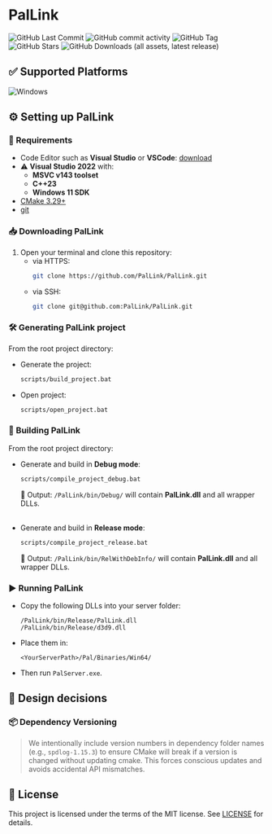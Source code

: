 # PalLink

![GitHub Last Commit](https://img.shields.io/github/last-commit/PalLink/PalLink?style=flat-square)
![GitHub commit activity](https://img.shields.io/github/commit-activity/m/PalLink/PalLink?style=flat-square)
![GitHub Tag](https://img.shields.io/github/v/tag/PalLink/PalLink?style=flat-square)
![GitHub Stars](https://img.shields.io/github/stars/PalLink/PalLink?style=social)
![GitHub Downloads (all assets, latest release)](https://img.shields.io/github/downloads/PalLink/PalLink/latest/total?style=flat-square)
<br>
## ✅ Supported Platforms

![Windows](https://img.shields.io/badge/-Windows-blue?style=flat-square)


## ⚙️ Setting up PalLink

### 🔧 Requirements
- Code Editor such as **Visual Studio** or **VSCode**: [download](https://visualstudio.microsoft.com/free-developer-offers/)
- ⚠️ **Visual Studio 2022** with:
  - **MSVC v143 toolset**
  - **C++23**
  - **Windows 11 SDK**
- [CMake 3.29+](https://cmake.org/download/)
- [git](https://git-scm.com/)

### 📥 Downloading PalLink
1. Open your terminal and clone this repository:
   - via HTTPS:
     ```bash
     git clone https://github.com/PalLink/PalLink.git
     ```
   - via SSH:
     ```bash
     git clone git@github.com:PalLink/PalLink.git
     ```

### 🛠️ Generating PalLink project
From the root project directory:
- Generate the project:
   ```bash
   scripts/build_project.bat
   ```
- Open project:
   ```bash
   scripts/open_project.bat
   ```

### 🧱 Building PalLink
From the root project directory:
- Generate and build in **Debug mode**:
  ```bash
  scripts/compile_project_debug.bat
  ```
  📁 Output: `/PalLink/bin/Debug/` will contain **PalLink.dll** and all wrapper DLLs.<br><br>


- Generate and build in **Release mode**:
  ```bash
  scripts/compile_project_release.bat
  ```   
  📁 Output: `/PalLink/bin/RelWithDebInfo/` will contain **PalLink.dll** and all wrapper DLLs.
   
### ▶️ Running PalLink
- Copy the following DLLs into your server folder:
  ```
  /PalLink/bin/Release/PalLink.dll
  /PalLink/bin/Release/d3d9.dll
  ```

- Place them in:
  ```
  <YourServerPath>/Pal/Binaries/Win64/
  ```
- Then run `PalServer.exe`.


## 🧠 Design decisions

### 📦 Dependency Versioning
> We intentionally include version numbers in dependency folder names (e.g., `spdlog-1.15.3`) to ensure CMake will break if a version is changed without updating cmake. This forces conscious updates and avoids accidental API mismatches.

## 📝 License
This project is licensed under the terms of the MIT license. See [LICENSE](./LICENSE) for details.